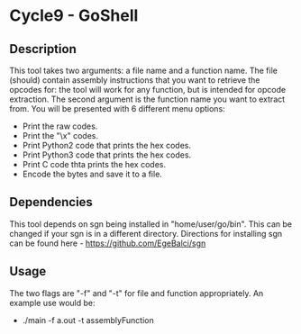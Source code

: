 # Cycle9 - GoShell

## Description
This tool takes two arguments: a file name and a function name. The file (should) contain assembly instructions that you want to retrieve the opcodes for: the tool will work for any function, but is intended for opcode extraction. The second argument is the function name you want to extract from. You will be presented with 6 different menu options:
* Print the raw codes.
* Print the "\x" codes.
* Print Python2 code that prints the hex codes.
* Print Python3 code that prints the hex codes.
* Print C code thta prints the hex codes.
* Encode the bytes and save it to a file.

## Dependencies
This tool depends on sgn being installed in "home/user/go/bin". This can be changed if your sgn is in a different directory. Directions for installing sgn can be found here - https://github.com/EgeBalci/sgn

## Usage
The two flags are "-f" and "-t" for file and function appropriately. An example use would be:
* ./main -f a.out -t assemblyFunction